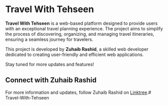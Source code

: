 # Travel With Tehseen

**Travel With Tehseen** is a web-based platform designed to provide users with an exceptional travel planning experience. The project aims to simplify the process of discovering, organizing, and managing travel itineraries, ensuring a seamless journey for travelers.

This project is developed by **Zuhaib Rashid**, a skilled web developer dedicated to creating user-friendly and efficient web applications.

Stay tuned for more updates and features!

## Connect with Zuhaib Rashid
For more information and updates, follow Zuhaib Rashid on [Linktree](https://linktr.ee/zoh.eb__).#   T r a v e l - W i t h - T e h s e e n  
 
